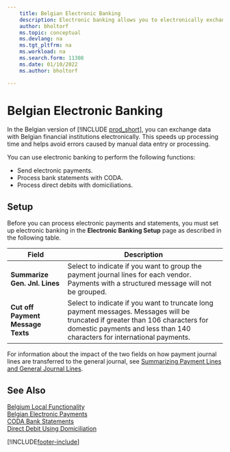 ```yaml
---
    title: Belgian Electronic Banking
    description: Electronic banking allows you to electronically exchange data with Belgian financial institutions. This ensures faster processing times and avoids errors.
    author: bholtorf
    ms.topic: conceptual
    ms.devlang: na
    ms.tgt_pltfrm: na
    ms.workload: na
    ms.search.form: 11308
    ms.date: 01/10/2022
    ms.author: bholtorf

---
```

# Belgian Electronic Banking

In the Belgian version of [!INCLUDE [prod_short](../../includes/prod_short.md)], you can exchange data with Belgian financial institutions  electronically. This speeds up processing time and helps avoid errors caused by manual data entry or processing.  

You can use electronic banking to perform the following functions:  

- Send electronic payments.  
- Process bank statements with CODA.  
- Process direct debits with domiciliations.  

## Setup

Before you can process electronic payments and statements, you must set up electronic banking in the **Electronic Banking Setup** page as described in the following table.

|Field|Description |
|-----|------------|
|**Summarize Gen. Jnl. Lines**| Select to indicate if you want to group the payment journal lines for each vendor. Payments with a structured message will not be grouped. |
|**Cut off Payment Message Texts** |Select to indicate if you want to truncate long payment messages. Messages will be truncated if greater than 106 characters for domestic payments and less than 140 characters for international payments. |

For information about the impact of the two fields on how payment journal lines are transferred to the general journal, see [Summarizing Payment Lines and General Journal Lines](summarizing-payment-lines-and-general-journal-lines.md).  

## See Also

[Belgium Local Functionality](belgium-local-functionality.md)  
[Belgian Electronic Payments](belgian-electronic-payments.md)  
[CODA Bank Statements](coda-bank-statements.md)  
[Direct Debit Using Domiciliation](direct-debit-using-domiciliation.md)


[!INCLUDE[footer-include](../../includes/footer-banner.md)]